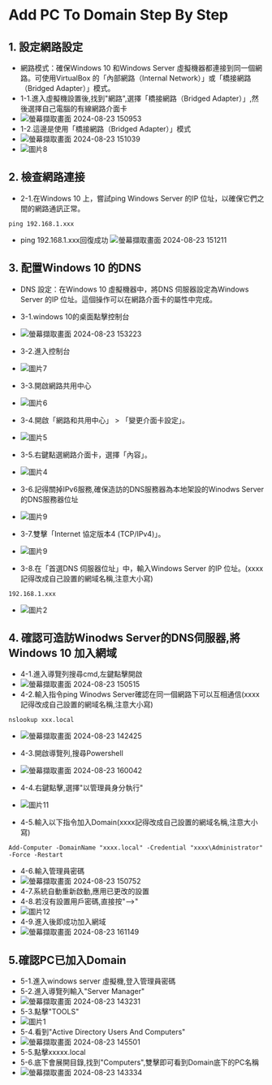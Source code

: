 # Add PC To Domain Step By Step
## 1. 設定網路設定
- 網路模式：確保Windows 10 和Windows Server 虛擬機器都連接到同一個網路。可使用VirtualBox 的「內部網路（Internal Network）」或「橋接網路（Bridged Adapter）」模式。
- 1-1.進入虛擬機設置後,找到"網路",選擇「橋接網路（Bridged Adapter）」,然後選擇自己電腦的有線網路介面卡
- ![螢幕擷取畫面 2024-08-23 150953](https://github.com/user-attachments/assets/6dfa3412-a12f-4664-8429-55a1c82adc87)
- 1-2.這邊是使用「橋接網路（Bridged Adapter）」模式
- ![螢幕擷取畫面 2024-08-23 151039](https://github.com/user-attachments/assets/25fc4728-a5cf-4a52-b801-fb9c1b4283a4)
- ![圖片8](https://github.com/user-attachments/assets/97f092f2-f1f9-4cda-b622-4f6019d5bc75)
## 2. 檢查網路連接
- 2-1.在Windows 10 上，嘗試ping Windows Server 的IP 位址，以確保它們之間的網路通訊正常。
```
ping 192.168.1.xxx
```
- ping 192.168.1.xxx回復成功
![螢幕擷取畫面 2024-08-23 151211](https://github.com/user-attachments/assets/907cc952-0be7-4351-bddf-5f096eb547b1)
## 3. 配置Windows 10 的DNS
- DNS 設定：在Windows 10 虛擬機器中，將DNS 伺服器設定為Windows Server 的IP 位址。這個操作可以在網路介面卡的屬性中完成。
- 3-1.windows 10的桌面點擊控制台
- ![螢幕擷取畫面 2024-08-23 153223](https://github.com/user-attachments/assets/8fbffb5c-01c1-43c3-a703-41362ceea568)
- 3-2.進入控制台
- ![圖片7](https://github.com/user-attachments/assets/8d5e0937-feb3-4b2f-b792-06c5ac531a1f)
- 3-3.開啟網路共用中心
- ![圖片6](https://github.com/user-attachments/assets/5eb73a82-4acb-4bfb-8ed6-f71795cee596)
- 3-4.開啟「網路和共用中心」 > 「變更介面卡設定」。
- ![圖片5](https://github.com/user-attachments/assets/d3598e09-ebdb-4587-bf09-2bad93db51de)

- 3-5.右鍵點選網路介面卡，選擇「內容」。
- ![圖片4](https://github.com/user-attachments/assets/f544eca5-7e4e-416f-8e0e-e01b2f098ed1)

- 3-6.記得關掉IPv6服務,確保造訪的DNS服務器為本地架設的Winodws Server的DNS服務器位址
- ![圖片9](https://github.com/user-attachments/assets/5330b103-499d-4d9b-9afd-2e5ca65098ae)
- 3-7.雙擊「Internet 協定版本4 (TCP/IPv4)」。
- ![圖片9](https://github.com/user-attachments/assets/7365dbaf-d644-4951-b31e-ca9a66a80dae)
- 3-8.在「首選DNS 伺服器位址」中，輸入Windows Server 的IP 位址。(xxxx記得改成自己設置的網域名稱,注意大小寫)
```
192.168.1.xxx
```
- ![圖片2](https://github.com/user-attachments/assets/eb340dec-59cf-4ac6-8091-49a758d44085)
## 4. 確認可造訪Winodws Server的DNS伺服器,將Windows 10 加入網域
- 4-1.進入導覽列搜尋cmd,左鍵點擊開啟
- ![螢幕擷取畫面 2024-08-23 150515](https://github.com/user-attachments/assets/0ff2ac06-054b-427e-8be7-867aca95898a)
- 4-2.輸入指令ping Winodws Server確認在同一個網路下可以互相通信(xxxx記得改成自己設置的網域名稱,注意大小寫)
```
nslookup xxx.local
```
- ![螢幕擷取畫面 2024-08-23 142425](https://github.com/user-attachments/assets/7cb2667a-d163-4348-8a59-04d5fd7a0b20)

- 4-3.開啟導覽列,搜尋Powershell
- ![螢幕擷取畫面 2024-08-23 160042](https://github.com/user-attachments/assets/e6267a8b-c6f3-462f-997a-8914f486329f)
- 4-4.右鍵點擊,選擇"以管理員身分執行"
- ![圖片11](https://github.com/user-attachments/assets/fede72a4-62d0-4373-be22-23e78ba303b1)
- 4-5.輸入以下指令加入Domain(xxxx記得改成自己設置的網域名稱,注意大小寫)
```
Add-Computer -DomainName "xxxx.local" -Credential "xxxx\Administrator" -Force -Restart
```
- 4-6.輸入管理員密碼
- ![螢幕擷取畫面 2024-08-23 150752](https://github.com/user-attachments/assets/f6e7d5bb-8b90-4d56-8a16-077f037e7f36)
- 4-7.系統自動重新啟動,應用已更改的設置
- 4-8.若沒有設置用戶密碼,直接按"-->"
- ![圖片12](https://github.com/user-attachments/assets/657ed418-5ce1-41db-b13e-3ee6c316ed00)
- 4-9.進入後即成功加入網域
- ![螢幕擷取畫面 2024-08-23 161149](https://github.com/user-attachments/assets/2cf2b124-78c0-4047-856b-467d1e69fcd0)
## 5.確認PC已加入Domain
- 5-1.進入windows server 虛擬機,登入管理員密碼
- 5-2.進入導覽列輸入"Server Manager"
- ![螢幕擷取畫面 2024-08-23 143231](https://github.com/user-attachments/assets/e6f8cec1-85b8-476d-b88b-6d37d9c2bdf4)
- 5-3.點擊"TOOLS"
- ![圖片1](https://github.com/user-attachments/assets/9f75b004-6c4f-46c4-b4bf-7cf72d2d11af)
- 5-4.看到"Active Directory Users And Computers"
- ![螢幕擷取畫面 2024-08-23 145501](https://github.com/user-attachments/assets/7ced7d9c-d381-41a4-a527-f9be48db68c6)
- 5-5.點擊xxxxx.local
- 5-6.底下會展開目錄,找到"Computers",雙擊即可看到Domain底下的PC名稱
- ![螢幕擷取畫面 2024-08-23 143334](https://github.com/user-attachments/assets/7ce8fb44-bd3c-4023-8571-5031da4be31a)

